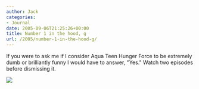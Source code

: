```yaml
---
author: Jack
categories:
- Journal
date: 2005-09-06T21:25:26+00:00
title: Number 1 in the hood, g
url: /2005/number-1-in-the-hood-g/
---
```


If you were to ask me if I consider Aqua Teen Hunger Force to be extremely dumb or brilliantly funny I would have to answer, "Yes." Watch two episodes before dismissing it.

![][1]

 [1]: /files/athf.jpg